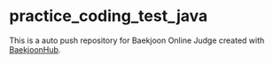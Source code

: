 # practice_coding_test_java
This is a auto push repository for Baekjoon Online Judge created with [BaekjoonHub](https://github.com/BaekjoonHub/BaekjoonHub).
